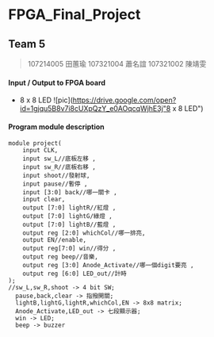 # FPGA_Final_Project

## Team 5
> 107214005 田蕙瑜
> 107321004 蕭名誼
> 107321002 陳靖雯

#### Input / Output to FPGA board
- 8 x 8 LED
![pic](https://drive.google.com/open?id=1gjqu5B8v7i8cUXpQzY_e0AOqcqWjhE3j"8 x 8 LED") 



#### Program module description
```verilog=
module project(
    input CLK,
    input sw_L//底板左移 ,
    input sw_R//底板右移 ,
    input shoot//發射球,
    input pause//暫停 ,
    input [3:0] back//哪一關卡 ,
    input clear,
    output [7:0] lightR//紅燈 ,
    output [7:0] lightG/綠燈 ,
    output [7:0] lightB//藍燈 ,
    output reg [2:0] whichCol//哪一排亮, 
    output EN//enable,
    output reg[7:0] win//得分 ,
    output reg beep//音樂,
    output reg [3:0] Anode_Activate//哪一個digit要亮 ,
    output reg [6:0] LED_out//計時
);
//sw_L,sw_R,shoot -> 4 bit SW; 
  pause,back,clear -> 指撥開關; 
  lightB,lightG,lightR,whichCol,EN -> 8x8 matrix;
  Anode_Activate,LED_out -> 七段顯示器; 
  win -> LED; 
  beep -> buzzer
```
